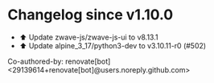 # Changelog since v1.10.0
- ⬆️ Update zwave-js/zwave-js-ui to v8.13.1 
- ⬆️ Update alpine_3_17/python3-dev to v3.10.11-r0 (#502)

Co-authored-by: renovate[bot] <29139614+renovate[bot]@users.noreply.github.com> 
